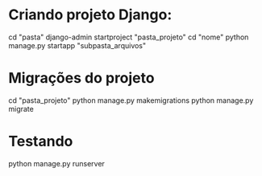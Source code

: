 # Criando projeto Django:

cd "pasta"
django-admin startproject "pasta_projeto"
cd "nome"
python manage.py startapp "subpasta_arquivos"

# Migrações do projeto

cd "pasta_projeto"
python manage.py makemigrations
python manage.py migrate

# Testando 

python manage.py runserver
